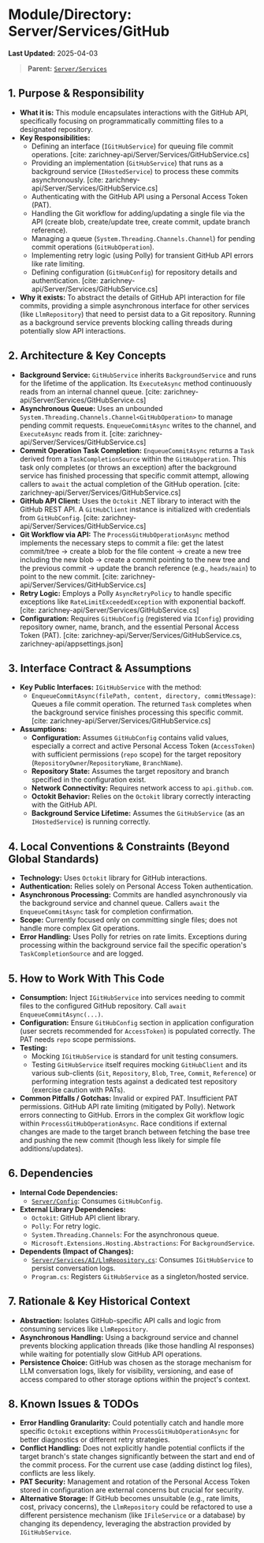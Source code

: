 # Module/Directory: Server/Services/GitHub

**Last Updated:** 2025-04-03

> **Parent:** [`Server/Services`](../README.md)

## 1. Purpose & Responsibility

* **What it is:** This module encapsulates interactions with the GitHub API, specifically focusing on programmatically committing files to a designated repository.
* **Key Responsibilities:**
    * Defining an interface (`IGitHubService`) for queuing file commit operations. [cite: zarichney-api/Server/Services/GitHubService.cs]
    * Providing an implementation (`GitHubService`) that runs as a background service (`IHostedService`) to process these commits asynchronously. [cite: zarichney-api/Server/Services/GitHubService.cs]
    * Authenticating with the GitHub API using a Personal Access Token (PAT).
    * Handling the Git workflow for adding/updating a single file via the API (create blob, create/update tree, create commit, update branch reference).
    * Managing a queue (`System.Threading.Channels.Channel`) for pending commit operations (`GitHubOperation`).
    * Implementing retry logic (using Polly) for transient GitHub API errors like rate limiting.
    * Defining configuration (`GitHubConfig`) for repository details and authentication. [cite: zarichney-api/Server/Services/GitHubService.cs]
* **Why it exists:** To abstract the details of GitHub API interaction for file commits, providing a simple asynchronous interface for other services (like `LlmRepository`) that need to persist data to a Git repository. Running as a background service prevents blocking calling threads during potentially slow API interactions.

## 2. Architecture & Key Concepts

* **Background Service:** `GitHubService` inherits `BackgroundService` and runs for the lifetime of the application. Its `ExecuteAsync` method continuously reads from an internal channel queue. [cite: zarichney-api/Server/Services/GitHubService.cs]
* **Asynchronous Queue:** Uses an unbounded `System.Threading.Channels.Channel<GitHubOperation>` to manage pending commit requests. `EnqueueCommitAsync` writes to the channel, and `ExecuteAsync` reads from it. [cite: zarichney-api/Server/Services/GitHubService.cs]
* **Commit Operation Task Completion:** `EnqueueCommitAsync` returns a `Task` derived from a `TaskCompletionSource` within the `GitHubOperation`. This task only completes (or throws an exception) after the background service has finished processing that specific commit attempt, allowing callers to `await` the actual completion of the GitHub operation. [cite: zarichney-api/Server/Services/GitHubService.cs]
* **GitHub API Client:** Uses the `Octokit` .NET library to interact with the GitHub REST API. A `GitHubClient` instance is initialized with credentials from `GitHubConfig`. [cite: zarichney-api/Server/Services/GitHubService.cs]
* **Git Workflow via API:** The `ProcessGitHubOperationAsync` method implements the necessary steps to commit a file: get the latest commit/tree -> create a blob for the file content -> create a new tree including the new blob -> create a commit pointing to the new tree and the previous commit -> update the branch reference (e.g., `heads/main`) to point to the new commit. [cite: zarichney-api/Server/Services/GitHubService.cs]
* **Retry Logic:** Employs a Polly `AsyncRetryPolicy` to handle specific exceptions like `RateLimitExceededException` with exponential backoff. [cite: zarichney-api/Server/Services/GitHubService.cs]
* **Configuration:** Requires `GitHubConfig` (registered via `IConfig`) providing repository owner, name, branch, and the essential Personal Access Token (PAT). [cite: zarichney-api/Server/Services/GitHubService.cs, zarichney-api/appsettings.json]

## 3. Interface Contract & Assumptions

* **Key Public Interfaces:** `IGitHubService` with the method:
    * `EnqueueCommitAsync(filePath, content, directory, commitMessage)`: Queues a file commit operation. The returned `Task` completes when the background service finishes processing this specific commit. [cite: zarichney-api/Server/Services/GitHubService.cs]
* **Assumptions:**
    * **Configuration:** Assumes `GitHubConfig` contains valid values, especially a correct and active Personal Access Token (`AccessToken`) with sufficient permissions (`repo` scope) for the target repository (`RepositoryOwner`/`RepositoryName`, `BranchName`).
    * **Repository State:** Assumes the target repository and branch specified in the configuration exist.
    * **Network Connectivity:** Requires network access to `api.github.com`.
    * **Octokit Behavior:** Relies on the `Octokit` library correctly interacting with the GitHub API.
    * **Background Service Lifetime:** Assumes the `GitHubService` (as an `IHostedService`) is running correctly.

## 4. Local Conventions & Constraints (Beyond Global Standards)

* **Technology:** Uses `Octokit` library for GitHub interactions.
* **Authentication:** Relies solely on Personal Access Token authentication.
* **Asynchronous Processing:** Commits are handled asynchronously via the background service and channel queue. Callers `await` the `EnqueueCommitAsync` task for completion confirmation.
* **Scope:** Currently focused only on committing single files; does not handle more complex Git operations.
* **Error Handling:** Uses Polly for retries on rate limits. Exceptions during processing within the background service fail the specific operation's `TaskCompletionSource` and are logged.

## 5. How to Work With This Code

* **Consumption:** Inject `IGitHubService` into services needing to commit files to the configured GitHub repository. Call `await EnqueueCommitAsync(...)`.
* **Configuration:** Ensure `GitHubConfig` section in application configuration (user secrets recommended for `AccessToken`) is populated correctly. The PAT needs `repo` scope permissions.
* **Testing:**
    * Mocking `IGitHubService` is standard for unit testing consumers.
    * Testing `GitHubService` itself requires mocking `GitHubClient` and its various sub-clients (`Git`, `Repository`, `Blob`, `Tree`, `Commit`, `Reference`) or performing integration tests against a dedicated test repository (exercise caution with PATs).
* **Common Pitfalls / Gotchas:** Invalid or expired PAT. Insufficient PAT permissions. GitHub API rate limiting (mitigated by Polly). Network errors connecting to GitHub. Errors in the complex Git workflow logic within `ProcessGitHubOperationAsync`. Race conditions if external changes are made to the target branch between fetching the base tree and pushing the new commit (though less likely for simple file additions/updates).

## 6. Dependencies

* **Internal Code Dependencies:**
    * [`Server/Config`](../../Config/README.md): Consumes `GitHubConfig`.
* **External Library Dependencies:**
    * `Octokit`: GitHub API client library.
    * `Polly`: For retry logic.
    * `System.Threading.Channels`: For the asynchronous queue.
    * `Microsoft.Extensions.Hosting.Abstractions`: For `BackgroundService`.
* **Dependents (Impact of Changes):**
    * [`Server/Services/AI/LlmRepository.cs`](../AI/LlmRepository.cs): Consumes `IGitHubService` to persist conversation logs.
    * `Program.cs`: Registers `GitHubService` as a singleton/hosted service.

## 7. Rationale & Key Historical Context

* **Abstraction:** Isolates GitHub-specific API calls and logic from consuming services like `LlmRepository`.
* **Asynchronous Handling:** Using a background service and channel prevents blocking application threads (like those handling AI responses) while waiting for potentially slow GitHub API operations.
* **Persistence Choice:** GitHub was chosen as the storage mechanism for LLM conversation logs, likely for visibility, versioning, and ease of access compared to other storage options within the project's context.

## 8. Known Issues & TODOs

* **Error Handling Granularity:** Could potentially catch and handle more specific `Octokit` exceptions within `ProcessGitHubOperationAsync` for better diagnostics or different retry strategies.
* **Conflict Handling:** Does not explicitly handle potential conflicts if the target branch's state changes significantly between the start and end of the commit process. For the current use case (adding distinct log files), conflicts are less likely.
* **PAT Security:** Management and rotation of the Personal Access Token stored in configuration are external concerns but crucial for security.
* **Alternative Storage:** If GitHub becomes unsuitable (e.g., rate limits, cost, privacy concerns), the `LlmRepository` could be refactored to use a different persistence mechanism (like `IFileService` or a database) by changing its dependency, leveraging the abstraction provided by `IGitHubService`.
